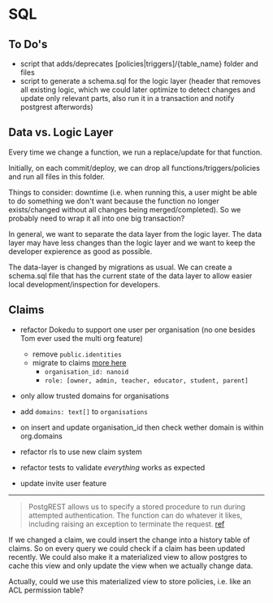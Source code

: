 # SQL

## To Do's

- script that adds/deprecates [policies|triggers]/{table_name} folder and files
- script to generate a schema.sql for the logic layer (header that removes all existing logic, which we could later optimize to detect changes and update only relevant parts, also run it in a transaction and notify postgrest afterwords)

## Data vs. Logic Layer

Every time we change a function, we run a replace/update for that function.

Initially, on each commit/deploy, we can drop all functions/triggers/policies and run all files in this folder.

Things to consider: downtime (i.e. when running this, a user might be able to do something we don't want because the function no longer exists/changed without all changes being merged/completed). So we probably need to wrap it all into one big transaction?

In general, we want to separate the data layer from the logic layer. The data layer may have less changes than the logic layer and we want to keep the developer expierence as good as possible.

The data-layer is changed by migrations as usual. We can create a schema.sql file that has the current state of the data layer to allow easier local development/inspection for developers.

## Claims

- refactor Dokedu to support one user per organisation (no one besides Tom ever used the multi org feature)
  - remove `public.identities`
  - migrate to claims [more here](https://github.com/supabase-community/supabase-custom-claims)
    - `organisation_id: nanoid`
    - `role: [owner, admin, teacher, educator, student, parent]`

- only allow trusted domains for organisations

- add `domains: text[]` to `organisations`
- on insert and update organisation_id then check wether domain is within org.domains

- refactor rls to use new claim system
- refactor tests to validate *everything* works as expected

- update invite user feature

---

> PostgREST allows us to specify a stored procedure to run during attempted authentication. The function can do whatever it likes, including raising an exception to terminate the request. [ref](https://postgrest.org/en/stable/tutorials/tut1.html#bonus-topic-immediate-revocation)

If we changed a claim, we could insert the change into a history table of claims. So on every query we could check if a claim has been updated recently. We could also make it a materialized view to allow postgres to cache this view and only update the view when we actually change data.

Actually, could we use this materialized view to store policies, i.e. like an ACL permission table?

